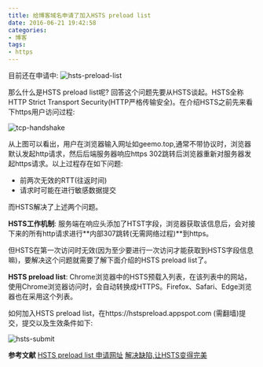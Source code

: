 ```yaml
---
title: 给博客域名申请了加入HSTS preload list
date: 2016-06-21 19:42:58
categories: 
- 博客
tags: 
- https 
---
```

目前还在申请中:
![hsts-preload-list](/img/hsts-preload-list.png)

<!--more-->


那么什么是HSTS preload list呢? 回答这个问题先要从HSTS谈起。HSTS全称HTTP Strict Transport Security(HTTP严格传输安全)。在介绍HSTS之前先来看下https用户访问过程:

![tcp-handshake](/img/tcp-handshake.png)

从上图可以看出，用户在浏览器输入网址如geemo.top,通常不带协议时，浏览器默认发起http请求，然后后端服务器响应https 302跳转后浏览器重新对服务器发起https请求。以上过程存在如下问题:

- 前两次无效的RTT(往返时间)
- 请求时可能在进行敏感数据提交

而HSTS解决了上述两个问题。

**HSTS工作机制**: 服务端在响应头添加了HTST字段，浏览器获取该信息后，会对接下来的所有http请求进行**内部307跳转(无需网络过程)**到https。

但HSTS在第一次访问时无效(因为至少要进行一次访问才能获取到HSTS字段信息嘛)，要解决这个问题就需要了解下面介绍的HSTS preload list了。

**HSTS preload list**: Chrome浏览器中的HSTS预载入列表，在该列表中的网站，使用Chrome浏览器访问时，会自动转换成HTTPS。Firefox、Safari、Edge浏览器也在采用这个列表。

如何加入HSTS preload list，在https://hstspreload.appspot.com (需翻墙)提交，提交以及生效条件如下:

![hsts-submit](/img/hsts-submit.png)

**参考文献**
[HSTS preload list 申请网址](https://hstspreload.appspot.com)
[解决缺陷,让HSTS变得完美](https://cnodejs.org/topic/56dfd7e2255ed94c6e4c26fb)